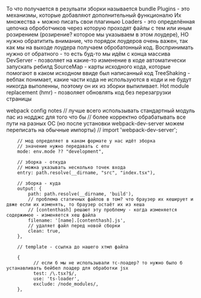 То что получается в резульати зборки называется bundle
Plugins - это механизмы, которые добавляют дополнительный функционалю Их множества + можно писать свои плагиныю
Loaders - это определённая цепочка оброботчиков через которую проходят файлы с тем или иным розирением (розирение? которое мы указываем в этом лоудере), НО нужно обратитить внимание, что порядок лоудеров очень важен, так как мы на выходе лоудера получаем обробатонный код. Воспринимать нужно от обратного - то есть буд-то мы идём с конца массива
DevServer - позволяет на какие-то изменение в коде автоматически запускать ребилд
SourceMap - карты исходного кода, которые помогают в каком исходном ввиде был написанный код
TreeShaking - вебпак понимает, какие части кода не используются в коди и не будут никогда выполенны, поэтому он их из зборки выпиливает.
Hot module replacement (hmr) - позволяет обновлять код без перезагрузки страницы

webpack config notes
        // лучше всего использывать стандартный модуль пас из нодджс для того что бы 
        // более корректно обрабатывать все пути на разных ОС (но после установки webpack-dev-server можем переписать на обычные импорты)
        // import 'webpack-dev-server';

        // мод определяет в каком формате у нас идёт зборка
        // значение нужно передавать с env
        mode: env.mode ?? "development",

        // зборка - откуда
        // можна указывать несколько точек входа
        entry: path.resolve(__dirname, "src", "index.tsx"),

        // зборка - куда
        output: {
            path: path.resolve(__dirname, 'build'),
            // проблема статичных файлов в том? что браузер их кеширует и двже если их изменять, то браузер остаёт их из кеша
            // [contenthash] решают эту проблему - когда изменяется содержимое - изменяется хеш файла
            filename: '[name].[contenthash].js',
            // удаляет файл перед новой сборки
            clean: true,
        },

        // template - ссылка до нашего хтмл файла

        {
              // если б мы не использывали тс-лоадер? то нужно было б устанавливать бейбел лоадер для обработки jsx
              test: /\.tsx?$/,
              use: 'ts-loader',
              exclude: /node_modules/,
        },